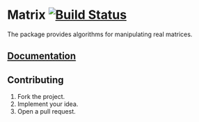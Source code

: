 # Matrix [![Build Status][status-svg]][status-url]

The package provides algorithms for manipulating real matrices.

## [Documentation][docs]

## Contributing

1. Fork the project.
2. Implement your idea.
3. Open a pull request.

[status-svg]: https://travis-ci.org/stainless-steel/matrix.svg?branch=master
[status-url]: https://travis-ci.org/stainless-steel/matrix
[docs]: https://stainless-steel.github.io/matrix
